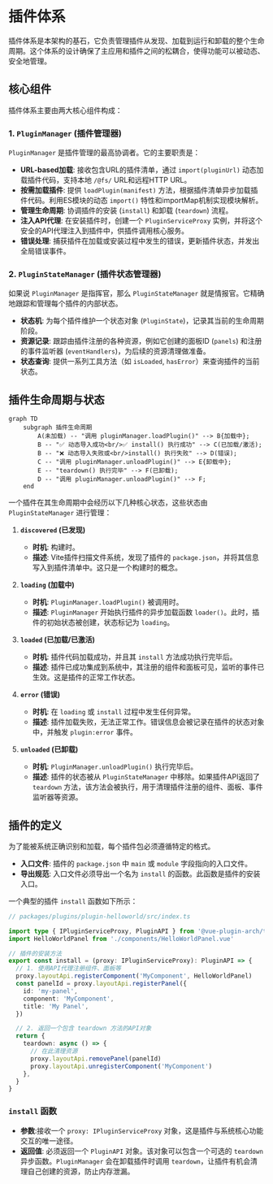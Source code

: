 # 插件体系

插件体系是本架构的基石，它负责管理插件从发现、加载到运行和卸载的整个生命周期。这个体系的设计确保了主应用和插件之间的松耦合，使得功能可以被动态、安全地管理。

## 核心组件

插件体系主要由两大核心组件构成：

### 1. `PluginManager` (插件管理器)

`PluginManager` 是插件管理的最高协调者。它的主要职责是：

- **URL-based加载**: 接收包含URL的插件清单，通过 `import(pluginUrl)` 动态加载插件代码，支持本地 `/@fs/` URL和远程HTTP URL。
- **按需加载插件**: 提供 `loadPlugin(manifest)` 方法，根据插件清单异步加载插件代码。利用ES模块的动态 `import()` 特性和importMap机制实现模块解析。
- **管理生命周期**: 协调插件的安装 (`install`) 和卸载 (`teardown`) 流程。
- **注入API代理**: 在安装插件时，创建一个 `PluginServiceProxy` 实例，并将这个安全的API代理注入到插件中，供插件调用核心服务。
- **错误处理**: 捕获插件在加载或安装过程中发生的错误，更新插件状态，并发出全局错误事件。

### 2. `PluginStateManager` (插件状态管理器)

如果说 `PluginManager` 是指挥官，那么 `PluginStateManager` 就是情报官。它精确地跟踪和管理每个插件的内部状态。

- **状态机**: 为每个插件维护一个状态对象 (`PluginState`)，记录其当前的生命周期阶段。
- **资源记录**: 跟踪由插件注册的各种资源，例如它创建的面板ID (`panels`) 和注册的事件监听器 (`eventHandlers`)，为后续的资源清理做准备。
- **状态查询**: 提供一系列工具方法（如 `isLoaded`, `hasError`）来查询插件的当前状态。

## 插件生命周期与状态

```mermaid
graph TD
    subgraph 插件生命周期
        A(未加载) -- "调用 pluginManager.loadPlugin()" --> B{加载中};
        B -- "✅ 动态导入成功<br/>✅ install() 执行成功" --> C(已加载/激活);
        B -- "❌ 动态导入失败或<br/>install() 执行失败" --> D(错误);
        C -- "调用 pluginManager.unloadPlugin()" --> E{卸载中};
        E -- "teardown() 执行完毕" --> F(已卸载);
        D -- "调用 pluginManager.unloadPlugin()" --> F;
    end
```

一个插件在其生命周期中会经历以下几种核心状态，这些状态由 `PluginStateManager` 进行管理：

1.  **`discovered` (已发现)**
    - **时机**: 构建时。
    - **描述**: Vite插件扫描文件系统，发现了插件的 `package.json`，并将其信息写入到插件清单中。这只是一个构建时的概念。

2.  **`loading` (加载中)**
    - **时机**: `PluginManager.loadPlugin()` 被调用时。
    - **描述**: `PluginManager` 开始执行插件的异步加载函数 `loader()`。此时，插件的初始状态被创建，状态标记为 `loading`。

3.  **`loaded` (已加载/已激活)**
    - **时机**: 插件代码加载成功，并且其 `install` 方法成功执行完毕后。
    - **描述**: 插件已成功集成到系统中，其注册的组件和面板可见，监听的事件已生效。这是插件的正常工作状态。

4.  **`error` (错误)**
    - **时机**: 在 `loading` 或 `install` 过程中发生任何异常。
    - **描述**: 插件加载失败，无法正常工作。错误信息会被记录在插件的状态对象中，并触发 `plugin:error` 事件。

5.  **`unloaded` (已卸载)**
    - **时机**: `PluginManager.unloadPlugin()` 执行完毕后。
    - **描述**: 插件的状态被从 `PluginStateManager` 中移除。如果插件API返回了 `teardown` 方法，该方法会被执行，用于清理插件注册的组件、面板、事件监听器等资源。

## 插件的定义

为了能被系统正确识别和加载，每个插件包必须遵循特定的格式。

- **入口文件**: 插件的 `package.json` 中 `main` 或 `module` 字段指向的入口文件。
- **导出规范**: 入口文件必须导出一个名为 `install` 的函数。此函数是插件的安装入口。

一个典型的插件 `install` 函数如下所示：

```typescript
// packages/plugins/plugin-helloworld/src/index.ts

import type { IPluginServiceProxy, PluginAPI } from '@vue-plugin-arch/types'
import HelloWorldPanel from './components/HelloWorldPanel.vue'

// 插件的安装方法
export const install = (proxy: IPluginServiceProxy): PluginAPI => {
  // 1. 使用API代理注册组件、面板等
  proxy.layoutApi.registerComponent('MyComponent', HelloWorldPanel)
  const panelId = proxy.layoutApi.registerPanel({
    id: 'my-panel',
    component: 'MyComponent',
    title: 'My Panel',
  })

  // 2. 返回一个包含 teardown 方法的API对象
  return {
    teardown: async () => {
      // 在此清理资源
      proxy.layoutApi.removePanel(panelId)
      proxy.layoutApi.unregisterComponent('MyComponent')
    },
  }
}
```

### `install` 函数

- **参数**:接收一个 `proxy: IPluginServiceProxy` 对象，这是插件与系统核心功能交互的唯一途径。
- **返回值**: 必须返回一个 `PluginAPI` 对象。该对象可以包含一个可选的 `teardown` 异步函数。`PluginManager` 会在卸载插件时调用 `teardown`，让插件有机会清理自己创建的资源，防止内存泄漏。

